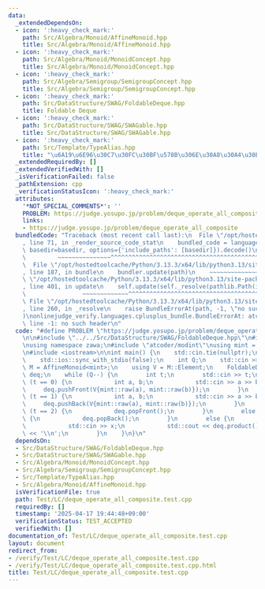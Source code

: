 ```yaml
---
data:
  _extendedDependsOn:
  - icon: ':heavy_check_mark:'
    path: Src/Algebra/Monoid/AffineMonoid.hpp
    title: Src/Algebra/Monoid/AffineMonoid.hpp
  - icon: ':heavy_check_mark:'
    path: Src/Algebra/Monoid/MonoidConcept.hpp
    title: Src/Algebra/Monoid/MonoidConcept.hpp
  - icon: ':heavy_check_mark:'
    path: Src/Algebra/Semigroup/SemigroupConcept.hpp
    title: Src/Algebra/Semigroup/SemigroupConcept.hpp
  - icon: ':heavy_check_mark:'
    path: Src/DataStructure/SWAG/FoldableDeque.hpp
    title: Foldable Deque
  - icon: ':heavy_check_mark:'
    path: Src/DataStructure/SWAG/SWAGable.hpp
    title: Src/DataStructure/SWAG/SWAGable.hpp
  - icon: ':heavy_check_mark:'
    path: Src/Template/TypeAlias.hpp
    title: "\u6A19\u6E96\u30C7\u30FC\u30BF\u578B\u306E\u30A8\u30A4\u30EA\u30A2\u30B9"
  _extendedRequiredBy: []
  _extendedVerifiedWith: []
  _isVerificationFailed: false
  _pathExtension: cpp
  _verificationStatusIcon: ':heavy_check_mark:'
  attributes:
    '*NOT_SPECIAL_COMMENTS*': ''
    PROBLEM: https://judge.yosupo.jp/problem/deque_operate_all_composite
    links:
    - https://judge.yosupo.jp/problem/deque_operate_all_composite
  bundledCode: "Traceback (most recent call last):\n  File \"/opt/hostedtoolcache/Python/3.13.3/x64/lib/python3.13/site-packages/onlinejudge_verify/documentation/build.py\"\
    , line 71, in _render_source_code_stat\n    bundled_code = language.bundle(stat.path,\
    \ basedir=basedir, options={'include_paths': [basedir]}).decode()\n          \
    \         ~~~~~~~~~~~~~~~^^^^^^^^^^^^^^^^^^^^^^^^^^^^^^^^^^^^^^^^^^^^^^^^^^^^^^^^^^^^^^^^^^\n\
    \  File \"/opt/hostedtoolcache/Python/3.13.3/x64/lib/python3.13/site-packages/onlinejudge_verify/languages/cplusplus.py\"\
    , line 187, in bundle\n    bundler.update(path)\n    ~~~~~~~~~~~~~~^^^^^^\n  File\
    \ \"/opt/hostedtoolcache/Python/3.13.3/x64/lib/python3.13/site-packages/onlinejudge_verify/languages/cplusplus_bundle.py\"\
    , line 401, in update\n    self.update(self._resolve(pathlib.Path(included), included_from=path))\n\
    \                ~~~~~~~~~~~~~^^^^^^^^^^^^^^^^^^^^^^^^^^^^^^^^^^^^^^^^^^^^\n \
    \ File \"/opt/hostedtoolcache/Python/3.13.3/x64/lib/python3.13/site-packages/onlinejudge_verify/languages/cplusplus_bundle.py\"\
    , line 260, in _resolve\n    raise BundleErrorAt(path, -1, \"no such header\"\
    )\nonlinejudge_verify.languages.cplusplus_bundle.BundleErrorAt: atcoder/modint:\
    \ line -1: no such header\n"
  code: "#define PROBLEM \"https://judge.yosupo.jp/problem/deque_operate_all_composite\"\
    \n\n#include \"../../Src/DataStructure/SWAG/FoldableDeque.hpp\"\n#include \"../../Src/Algebra/Monoid/AffineMonoid.hpp\"\
    \nusing namespace zawa;\n#include \"atcoder/modint\"\nusing mint = atcoder::modint998244353;\n\
    \n#include <iostream>\n\nint main() {\n    std::cin.tie(nullptr);\n    std::cout.tie(nullptr);\n\
    \    std::ios::sync_with_stdio(false);\n    int Q;\n    std::cin >> Q;\n    using\
    \ M = AffineMonoid<mint>;\n    using V = M::Element;\n    FoldableDeque<MonoidSWAGable<M>>\
    \ deq;\n    while (Q--) {\n        int t;\n        std::cin >> t;\n        if\
    \ (t == 0) {\n            int a, b;\n            std::cin >> a >> b;\n       \
    \     deq.pushFront(V{mint::raw(a), mint::raw(b)});\n        }\n        else if\
    \ (t == 1) {\n            int a, b;\n            std::cin >> a >> b;\n       \
    \     deq.pushBack(V{mint::raw(a), mint::raw(b)});\n        }\n        else if\
    \ (t == 2) {\n            deq.popFront();\n        }\n        else if (t == 3)\
    \ {\n            deq.popBack();\n        }\n        else {\n            int x;\n\
    \            std::cin >> x;\n            std::cout << deq.product()(mint::raw(x)).val()\
    \ << '\\n';\n        }\n    }\n}\n"
  dependsOn:
  - Src/DataStructure/SWAG/FoldableDeque.hpp
  - Src/DataStructure/SWAG/SWAGable.hpp
  - Src/Algebra/Monoid/MonoidConcept.hpp
  - Src/Algebra/Semigroup/SemigroupConcept.hpp
  - Src/Template/TypeAlias.hpp
  - Src/Algebra/Monoid/AffineMonoid.hpp
  isVerificationFile: true
  path: Test/LC/deque_operate_all_composite.test.cpp
  requiredBy: []
  timestamp: '2025-04-17 19:44:48+09:00'
  verificationStatus: TEST_ACCEPTED
  verifiedWith: []
documentation_of: Test/LC/deque_operate_all_composite.test.cpp
layout: document
redirect_from:
- /verify/Test/LC/deque_operate_all_composite.test.cpp
- /verify/Test/LC/deque_operate_all_composite.test.cpp.html
title: Test/LC/deque_operate_all_composite.test.cpp
---
```

